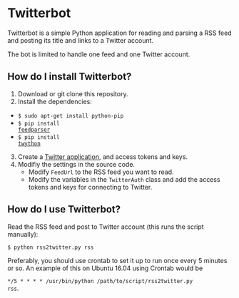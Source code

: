 # Twitterbot
Twitterbot is a simple Python application for reading and parsing a RSS feed and posting its title and links to a Twitter account.

The bot is limited to handle one feed and one Twitter account.

## How do I install Twitterbot?

1. Download or git clone this repository.
2. Install the dependencies:
  - <code>$ sudo apt-get install python-pip</code>
  - <code>$ pip install <a href="https://pythonhosted.org/feedparser/">feedparser</a></code>
  - <code>$ pip install <a href="https://twython.readthedocs.org/en/latest/">twython</a></code>
3. Create a <a href="https://apps.twitter.com/">Twitter application</a>, and access tokens and keys.
4. Modifiy the settings in the source code.
   - Modify <code>FeedUrl</code> to the RSS feed you want to read.
   - Modify the variables in the <code>TwitterAuth</code> class and add the access tokens and keys for connecting to Twitter.

## How do I use Twitterbot?

Read the RSS feed and post to Twitter account (this runs the script manually):

<code>$ python rss2twitter.py rss</code>

Preferably, you should use crontab to set it up to run once every 5 minutes or so. An example of this on Ubuntu 16.04 using Crontab would be

<code>*/5 * * * * /usr/bin/python /path/to/script/rss2twitter.py rss</code>.
